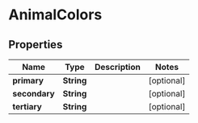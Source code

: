 # AnimalColors

## Properties
Name | Type | Description | Notes
------------ | ------------- | ------------- | -------------
**primary** | **String** |  |  [optional]
**secondary** | **String** |  |  [optional]
**tertiary** | **String** |  |  [optional]
